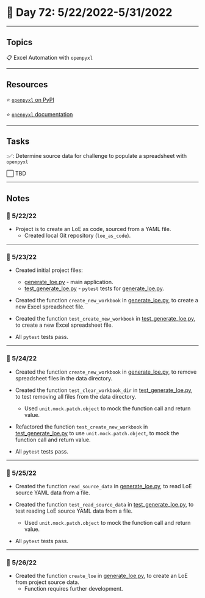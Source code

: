 # :calendar: Day 72: 5/22/2022-5/31/2022

---

## Topics

:clipboard: Excel Automation with `openpyxl`

---

## Resources

:star: [`openpyxl` on PyPI](https://pypi.org/project/openpyxl)

:star: [`openpyxl` documentation](https://openpyxl.readthedocs.io/en/stable)

---

## Tasks

::white_check_mark:: Determine source data for challenge to populate a spreadsheet with `openpyxl`

:white_large_square: TBD

---

## Notes

### :notebook: 5/22/22

- Project is to create an LoE as code, sourced from a YAML file.
    - Created local Git repository (`loe_as_code`).

---

### :notebook: 5/23/22

- Created initial project files:
    - [generate_loe.py](https://github.com/timothyhull/loe_as_code/blob/main/app/generate_loe.py) - main application.
    - [test_generate_loe.py](https://github.com/timothyhull/loe_as_code/blob/main/tests/test_generate_loe.py) - `pytest` tests for [generate_loe.py](https://github.com/timothyhull/loe_as_code/blob/main/app/generate_loe.py).

- Created the function `create_new_workbook` in [generate_loe.py](https://github.com/timothyhull/loe_as_code/blob/main/app/generate_loe.py), to create a new Excel spreadsheet file.

- Created the function `test_create_new_workbook` in [test_generate_loe.py](https://github.com/timothyhull/loe_as_code/blob/main/tests/test_generate_loe.py), to create a new Excel spreadsheet file.

- All `pytest` tests pass.

---

### :notebook: 5/24/22

- Created the function `create_new_workbook` in [generate_loe.py](https://github.com/timothyhull/loe_as_code/blob/main/app/generate_loe.py), to remove spreadsheet files in the data directory.

- Created the function `test_clear_workbook_dir` in [test_generate_loe.py](https://github.com/timothyhull/loe_as_code/blob/main/tests/test_generate_loe.py), to test removing all files from the data directory.
    - Used `unit.mock.patch.object` to mock the function call and return value.

- Refactored the function `test_create_new_workbook` in [test_generate_loe.py](https://github.com/timothyhull/loe_as_code/blob/main/tests/test_generate_loe.py) to use `unit.mock.patch.object`, to mock the function call and return value.

- All `pytest` tests pass.

---

### :notebook: 5/25/22

- Created the function `read_source_data` in [generate_loe.py](https://github.com/timothyhull/loe_as_code/blob/main/app/generate_loe.py), to read LoE source YAML data from a file.

- Created the function `test_read_source_data` in [test_generate_loe.py](https://github.com/timothyhull/loe_as_code/blob/main/tests/test_generate_loe.py), to test reading LoE source YAML data from a file.
    - Used `unit.mock.patch.object` to mock the function call and return value.

- All `pytest` tests pass.

---

### :notebook: 5/26/22

- Created the function `create_loe` in [generate_loe.py](https://github.com/timothyhull/loe_as_code/blob/main/app/generate_loe.py), to create an LoE from project source data.
    - Function requires further development.
